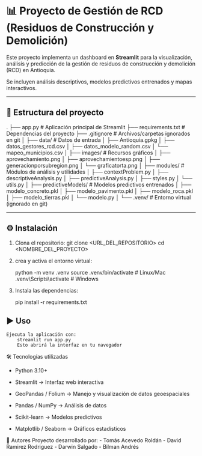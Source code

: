 # 📊 Proyecto de Gestión de RCD (Residuos de Construcción y Demolición)

Este proyecto implementa un dashboard en **Streamlit** para la visualización, análisis y predicción de la gestión de residuos de construcción y demolición (RCD) en Antioquia.  

Se incluyen análisis descriptivos, modelos predictivos entrenados y mapas interactivos.

---

## 🚀 Estructura del proyecto

.
├── app.py # Aplicación principal de Streamlit
├── requirements.txt # Dependencias del proyecto
├── .gitignore # Archivos/carpetas ignorados en git
│
├── data/ # Datos de entrada
│ ├── Antioquia.gpkg
│ ├── datos_gestores_rcd.csv
│ ├── datos_modelo_random.csv
│ └── mapeo_municipios.csv
│
├── images/ # Recursos gráficos
│ ├── aprovechamiento.png
│ ├── aprovechamientoesp.png
│ ├── generacionporsubregion.png
│ └── graficatorta.png
│
├── modules/ # Módulos de análisis y utilidades
│ ├── contextProblem.py
│ ├── descriptiveAnalysis.py
│ ├── predictiveAnalysis.py
│ ├── styles.py
│ └── utils.py
│
├── predictiveModels/ # Modelos predictivos entrenados
│ ├── modelo_concreto.pkl
│ ├── modelo_pavimento.pkl
│ ├── modelo_roca.pkl
│ ├── modelo_tierras.pkl
│ └── modelo.py
│
└── .venv/ # Entorno virtual (ignorado en git)

---

## ⚙️ Instalación

1. Clona el repositorio:
    git clone <URL_DEL_REPOSITORIO>
    cd <NOMBRE_DEL_PROYECTO>

2. crea y activa el entorno virtual:

    python -m venv .venv
    source .venv/bin/activate   # Linux/Mac
    .venv\Scripts\activate      # Windows

3. Instala las dependencias:

    pip install -r requirements.txt

## ▶️ Uso
    Ejecuta la aplicación con:
        streamlit run app.py
        Esto abrirá la interfaz en tu navegador

🛠 Tecnologías utilizadas
- Python 3.10+

- Streamlit → Interfaz web interactiva

- GeoPandas / Folium → Manejo y visualización de datos geoespaciales

- Pandas / NumPy → Análisis de datos

- Scikit-learn → Modelos predictivos

- Matplotlib / Seaborn → Gráficos estadísticos

👤 Autores
Proyecto desarrollado por:
    - Tomás Acevedo Roldán
    - David Ramirez Rodriguez
    - Darwin Salgado
    - Bilman Andrés